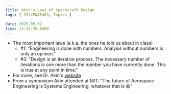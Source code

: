 ```yaml
---
title: Akin's Laws of Spacecraft Design
tags: [ 25f/ENAE483, Topics ]

date: 2025.09.02
time: 11:32:29-0400
---
```


- The most important laws (a.k.a. the ones he told us about in class)
    - #1: "Engineering is done with numbers. Analysis without numbers is only an opinion."
    - #3: "Design is an iterative process. The necessary number of iterations is one more than the number you have currently done. This is true at any point in time."
- For more, see Dr. Akin's [website](https://spacecraft.ssl.umd.edu/akins_laws.html)
- From a symposium Akin attended at MIT: "The future of Aerospace Engineering is Systems Engineering, whatever that is 😆"
